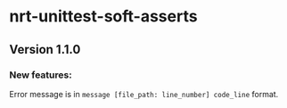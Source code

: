 # nrt-unittest-soft-asserts

## Version 1.1.0

### New features:

Error message is in `message [file_path: line_number] code_line` format.
